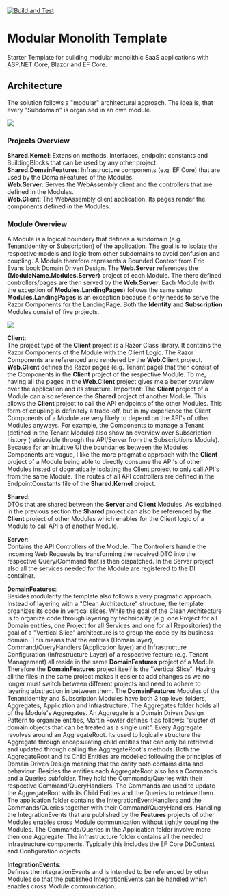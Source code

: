 [![Build and Test](https://github.com/DavidEggenberger/ASPNETCore.Blazor.ModularMonolith.Template/actions/workflows/Build_Test.yml/badge.svg)](https://github.com/DavidEggenberger/ASPNETCore.Blazor.ModularMonolith.Template/actions/workflows/Build_Test.yml)

# Modular Monolith Template

Starter Template for building modular monolithic SaaS applications with ASP.NET Core, Blazor and EF Core.

## Architecture

The solution follows a "modular" architectural approach. The idea is, that every "Subdomain" is organised in an own module. 

<img src="https://raw.githubusercontent.com/DavidEggenberger/ModularMonolith.SaaS.Template/main/Assets/ArchitectureOverview.png" />

### Projects Overview

**Shared.Kernel**: Extension methods, interfaces, endpoint constants and BuildingBlocks that can be used by any other project. <br/>
**Shared.DomainFeatures**: Infrastructure components (e.g. EF Core) that are used by the DomainFeatures of the Modules.<br/> 
**Web.Server**: Serves the WebAssembly client and the controllers that are defined in the Modules.<br/>
**Web.Client**: The WebAssembly client application. Its pages render the components defined in the Modules.<br/>

### Module Overview

A Module is a logical boundery that defines a subdomain (e.g. TenantIdentity or Subscription) of the application. The goal is to isolate the respective models and logic from other subdomains to avoid confusion and coupling. A Module therefore represents a Bounded Context from Eric Evans book Domain Driven Design. The **Web.Server** references the **{ModuleName.Modules.Server}** project of each Module. The there defined controllers/pages are then served by the **Web.Server**. Each Module (with the exception of **Modules.LandingPages**) follows the same setup. **Modules.LandingPages** is an exception because it only needs to serve the Razor Components for the LandingPage. Both the **Identity** and **Subscription** Modules consist of five projects.

<img src="https://raw.githubusercontent.com/DavidEggenberger/ModularMonolith.SaaS.Template/main/Assets/ModuleOverview.png" />

**Client**:
<br/>The project type of the **Client** project is a Razor Class library. It contains the Razor Components of the Module with the Client Logic. The Razor Components are referenced and rendered by the **Web.Client** project. **Web.Client** defines the Razor pages (e.g. Tenant page) that then consist of the Components in the **Client** project of the respective Module. To me, having all the pages in the **Web.Client** project gives me a better overview over the application and its structure. Important: The **Client** project of a Module can also reference the **Shared** project of another Module. This allows the **Client** project to call the API endpoints of the other Modules. This form of coupling is definitely a trade-off, but in my experience the Client Components of a Module are very likely to depend on the API's of other Modules anyways. For example, the Components to manage a Tenant (defined in the Tenant Module) also show an overview over Subscription history (retrievable through the API/Server from the Subscriptions Module). Because for an intuitive UI the boundaries between the Modules Components are vague, I like the more pragmatic approach with the **Client** project of a Module being able to directly consume the API's of other Modules insted of dogmatically isolating the Client project to only call API's from the same Module. The routes of all API controllers are defined in the EndpointConstants file of the **Shared.Kernel** project. <br/>

**Shared**: 
<br/>DTOs that are shared between the **Server** and **Client** Modules. As explained in the previous section the **Shared** project can also be referenced by the **Client** project of other Modules which enables for the Client logic of a Module to call API's of another Module. <br/> 

**Server**: 
<br/>Contains the API Controllers of the Module. The Controllers handle the incoming Web Requests by transforming the received DTO into the respective Query/Command that is then dispatched. In the Server project also all the services needed for the Module are registered to the DI container.<br/>

**DomainFeatures**: 
<br/>Besides modularity the template also follows a very pragmatic approach. Instead of layering with a "Clean Architecture" structure, the template organizes its code in vertical slices. While the goal of the Clean Architecture is to organize code through layering by technicality (e.g. one Project for all Domain entities, one Project for all Services and one for all Repositories) the goal of a "Vertical Slice" architecture is to group the code by its business domain. This means that the entities (Domain layer), Command/QueryHandlers (Application layer) and Infrastructure Configuration (Infrastructure Layer) of a respective feature (e.g. Tenant Management) all reside in the same **DomainFeatures** project of a Module. Therefore the **DomainFeatures** project itself is the "Vertical Slice". Having all the files in the same project makes it easier to add changes as we no longer must switch between different projects and need to adhere to layering abstraction in between them. The **DomainFeatures** Modules of the TenantIdentity and Subscription Modules have both 3 top level folders, Aggregates, Application and Infrastructure.
The Aggregates folder holds all of the Module's Aggregates. An Aggregate is a Domain Driven Design Pattern to organize entities, Martin Fowler defines it as follows: "cluster of domain objects that can be treated as a single unit". Every Aggregate revolves around an AggregateRoot. Its used to logically structure the Aggregate through encapsulating child entities that can only be retrieved and updated through calling the AggregateRoot's methods. Both the AggregateRoot and its Child Entities are modelled following the principles of Domain Driven Design meaning that the entity both contains data and behaviour. Besides the entities each AggregateRoot also has a Commands and a Queries subfolder. They hold the Commands/Queries with their respective Command/QueryHandlers. The Commands are used to update the AggregateRoot with its Child Entities and the Queries to retrieve them.     
The application folder contains the IntegrationEventHandlers and the Commands/Queries together with their Command/QueryHandlers. Handling the IntegrationEvents that are published by the **Features** projects of other Modules enables cross Module communication without tightly coupling the Modules. The Commands/Queries in the Application folder involve more then one Aggregate.
The infrastructure folder contains all the needed Infrastructure components. Typically this includes the EF Core DbContext and Configuration objects.

**IntegrationEvents**: 
<br/>Defines the IntegrationEvents and is intended to be referenced by other Modules so that the published IntegrationEvents can be handled which enables cross Module communication.




